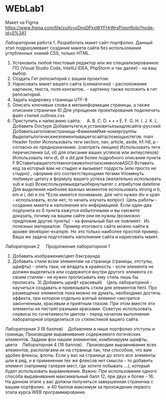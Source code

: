 # WEbLab1
Макет на Figma https://www.figma.com/file/zuXcyxDnsDPxsWYFHrWrsP/portfolio?node-id=0%3A1

Лабораторная работа 1. Разработать макет сайт-портфолио.
Данный этап подразумевает создание макета сайта без использования углубленных знаний CSS, только HTML. 
 
1) Установить любой текстовый редактор или же специализированное ПО (Visual Studio Code, IntelliJ IDEA, PhpStorm и так далее) - на ваш выбор. 
2) Создать Гит репозиторий с вашим проектом. 
3) Нарисовать макет вашего сайта (схематично) - расположение картинок, текста, поля контактов.. - картинку также положить в гит репозиторий.
4) Задать кодировку страницы UTF-8
5) Описать ключевые слова в метаинформации страницы, а также описание странички 6) Для упрощения проектирования подключить файл стилей outlines.css 
6) Приступить к написанию сайта:
 
 
A. B. C. D.
• • •
E.
F.
G. H. I.
J.
K. L.
Добавить Doctype Добавитьтеги<html>,<head>и<body>,установитьязыкдлясайта-русский Добавитьзаголовокстраницы-ФамилияИмя-номергруппы Выделитьлогическиеэлементывашегосайтаспомощьютегов:
main
Header
footer
Использовать теги section, nav, article, aside, h1-h6, p - согласно их предназначению. (смотреть лекцию)
Использовать теги перечисления (ul, ol) для описание ваших успехов или антиуспехов)
Использовать теги dl, dt и dd для более подробного описания пункта F ВСтавитьвашегототемногоживотногоизсимволовASCII
Вставить код за который вам не стыдно и вызывает гордость (или просто не стыдно) , оформив его соответствующими тегами
Упомянуть любимую цитату и формулу вашего успеха (желательно испольовать sub и sup)
Всеиспользуемыедатыобернутьвтег
<time> с атрибутом datetime
 Для выделения наиболее важных моментов использовать strong и b, em и i, del и ins
 *Если имеется понимание, для чего нужен div и span - использовать, если нет, то начать
 изучать вопрос) 
 Цель работы - создание макета и наполнение его информацией. Если один-два подпункта
 из 6 пункта кажутся избыточными и вы сможете доказать, почему на вашем сайте они не
 нужны (возможно предложив другие пункты) - на финальный бал не повлияет. 
 Из полезных материалов: 
 Пример итогового сайта можно найти в архиве developer-example. Но это только наиболее
 простой пример. Ваша же задача подготовить наполнение сайта и нарисовать макет.
 
 
 Лабораторная 2    
Продолжение лабораторной 1   
1) Добавить изображение/цвет бэкграунда 
2) Добавить стили всем элементам на странице (границы, отступы, шрифты) - опять таки, не впадать в крайность - если элемента не должен выделяться или содержится внутри другого элемента со своим стилем - не нужно прописывать ему стиль лишь бы прописать  3) Добавить шрифт красивый) 
 
Цель лабораторной - научиться создавать и привязывать стили для элементов html. Про размещение элементов пока можно не думать, необходимо достичь эффекта, при котором отдельно взятый элемент смотрится законченным, красивым и приятным глазом. При этом вместе эти элементы не пестрят разными красками. Советую использовать сервисы по сочетаемости цветом - перед началом выполнения лабораторной определиться со стилистикой вашего сайта.

Лабораторная 3 (8 баллов)   
Добавляем в наше портфолио отступы и границы, Производим выравнивание содержимого логических элементов. Задаем фон нашим элементам, комбинируем шрифты, цвета 
 
Лабораторная 4 (16 баллов) 
 
Производим выравнивание всех элементов, располагаем их на странице так, тем способом, что вам удобен флексы, флоты. Если у вас на странице до этого все элементы шли в ряд, и в применении тех же флексов нет смысла - то добавить элемент (например галерея мест, где хотите побывать ...), который будет использовать выравнивание.
Важно: При использовании одного способа выравнивания максимальный балл 12, при двух и более - 16. 
 
 
На данном этапе у вас должна получиться завершенная страничка с вашим портфолио.  и 40 баллов максимум за прохождение первого этапа курса WEB программирование. 
